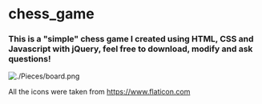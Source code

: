 # chess_game

<h3>This is a "simple" chess game I created using HTML, CSS and Javascript with jQuery, feel free to download, modify and ask questions!</h3>

![./Pieces/board.png]()



All the icons were taken from https://www.flaticon.com
